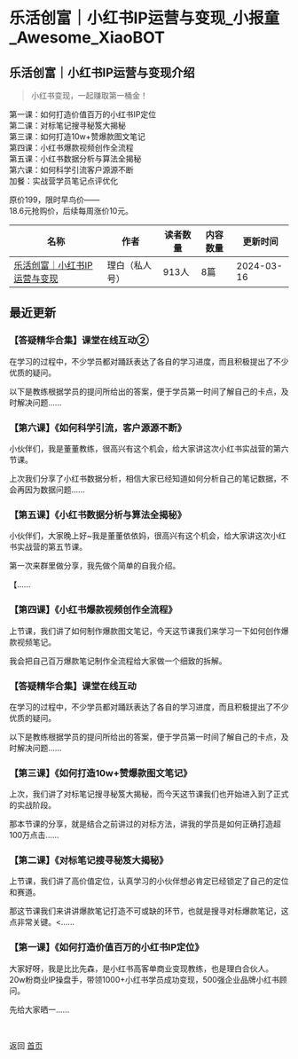 # 乐活创富｜小红书IP运营与变现_小报童_Awesome_XiaoBOT

## 乐活创富｜小红书IP运营与变现介绍
> 小红书变现，一起赚取第一桶金！    
    
第一课：如何打造价值百万的小红书IP定位    
第二课：对标笔记搜寻秘笈大揭秘    
第三课：如何打造10w+赞爆款图文笔记    
第四课：小红书爆款视频创作全流程    
第五课：小红书数据分析与算法全揭秘    
第六课：如何科学引流客户源源不断    
加餐：实战营学员笔记点评优化    
    
原价199，限时早鸟价——    
18.6元抢购价，后续每周涨价10元。  
  


|名称|作者|读者数量|内容数量|更新时间|
|---|---|---|---|---|
|[乐活创富｜小红书IP运营与变现](https://xiaobot.net/p/lhcfxhs?refer=0b133df9-27dc-423b-8101-639049001c13)|理白（私人号）|913人|8篇|2024-03-16|

## 最近更新
### 【答疑精华合集】课堂在线互动②

在学习的过程中，不少学员都对踊跃表达了各自的学习进度，而且积极提出了不少优质的疑问。

以下是教练根据学员的提问所给出的答案，便于学员第一时间了解自己的卡点，及时解决问题......

### 【第六课】《如何科学引流，客户源源不断》

小伙伴们，我是董董教练，很高兴有这个机会，给大家讲这次小红书实战营的第六节课。

上次我们分享了小红书数据分析，相信大家已经知道如何分析自己的笔记数据，不会再因为数据问题......

### 【第五课】《小红书数据分析与算法全揭秘》

小伙伴们，大家晚上好~我是董董依依妈，很高兴有这个机会，给大家讲这次小红书实战营的第五节课。

第一次来群里做分享，我先做个简单的自我介绍。

【......

### 【第四课】《小红书爆款视频创作全流程》

上节课，我们讲了如何制作爆款图文笔记，今天这节课我们来学习一下如何创作爆款视频笔记。

我会把自己百万爆款笔记制作全流程给大家做一个细致的拆解。

### 【答疑精华合集】课堂在线互动

在学习的过程中，不少学员都对踊跃表达了各自的学习进度，而且积极提出了不少优质的疑问。

以下是教练根据学员的提问所给出的答案，便于学员第一时间了解自己的卡点，及时解决问题......

### 【第三课】《如何打造10w+赞爆款图文笔记》

上次，我们讲了对标笔记搜寻秘笈大揭秘，而今天这节课我们也开始进入到了正式的实战阶段。

那本节课的分享，就是结合之前讲过的对标方法，讲我的学员是如何正确打造超100万点击......

### 【第二课】《对标笔记搜寻秘笈大揭秘》

上节课，我们讲了高价值定位，认真学习的小伙伴想必肯定已经锁定了自己的定位和赛道。

那这节课我们来讲讲爆款笔记打造不可或缺的环节，也就是搜寻对标爆款笔记，这点非常关键。<......

### 【第一课】《如何打造价值百万的小红书IP定位》

大家好呀，我是比比先森，是小红书高客单商业变现教练，也是理白合伙人。20w粉商业IP操盘手，带领1000+小红书学员成功变现，500强企业品牌小红书顾问。

先给大家晒一......


<a href="https://github.com/Reno9527/awesome-xiaobot" style="color: white; text-decoration: none;">awesome-xiaobot</a>

返回 [首页](../README.md)
